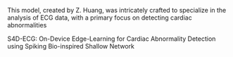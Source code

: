 This model, created by Z. Huang, was intricately crafted to specialize in the analysis of ECG data, with a primary focus on detecting cardiac abnormalities

S4D-ECG: On-Device Edge-Learning for Cardiac Abnormality Detection using Spiking Bio-inspired Shallow Network
